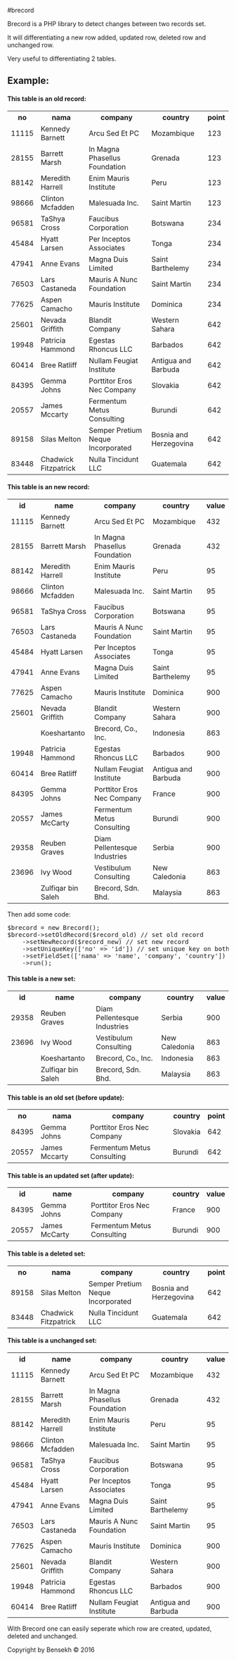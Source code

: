 #brecord
<p>Brecord is a PHP library to detect changes between two records set.</p>
<p>It will differentiating a new row added, updated row, deleted row and unchanged row.</p>
<p>Very useful to differentiating 2 tables.</p>
<h2>Example:</h2>
<h4>This table is an old record:</h4><table><tr><th>no</th><th>nama</th><th>company</th><th>country</th><th>point</th></tr><tr><td>11115</td><td>Kennedy Barnett</td><td>Arcu Sed Et PC</td><td>Mozambique</td><td>123</td></tr><tr><td>28155</td><td>Barrett Marsh</td><td>In Magna Phasellus Foundation</td><td>Grenada</td><td>123</td></tr><tr><td>88142</td><td>Meredith Harrell</td><td>Enim Mauris Institute</td><td>Peru</td><td>123</td></tr><tr><td>98666</td><td>Clinton Mcfadden</td><td>Malesuada Inc.</td><td>Saint Martin</td><td>123</td></tr><tr><td>96581</td><td>TaShya Cross</td><td>Faucibus Corporation</td><td>Botswana</td><td>234</td></tr><tr><td>45484</td><td>Hyatt Larsen</td><td>Per Inceptos Associates</td><td>Tonga</td><td>234</td></tr><tr><td>47941</td><td>Anne Evans</td><td>Magna Duis Limited</td><td>Saint Barthelemy</td><td>234</td></tr><tr><td>76503</td><td>Lars Castaneda</td><td>Mauris A Nunc Foundation</td><td>Saint Martin</td><td>234</td></tr><tr><td>77625</td><td>Aspen Camacho</td><td>Mauris Institute</td><td>Dominica</td><td>234</td></tr><tr><td>25601</td><td>Nevada Griffith</td><td>Blandit Company</td><td>Western Sahara</td><td>642</td></tr><tr><td>19948</td><td>Patricia Hammond</td><td>Egestas Rhoncus LLC</td><td>Barbados</td><td>642</td></tr><tr><td>60414</td><td>Bree Ratliff</td><td>Nullam Feugiat Institute</td><td>Antigua and Barbuda</td><td>642</td></tr><tr><td>84395</td><td>Gemma Johns</td><td>Porttitor Eros Nec Company</td><td>Slovakia</td><td>642</td></tr><tr><td>20557</td><td>James Mccarty</td><td>Fermentum Metus Consulting</td><td>Burundi</td><td>642</td></tr><tr><td>89158</td><td>Silas Melton</td><td>Semper Pretium Neque Incorporated</td><td>Bosnia and Herzegovina</td><td>642</td></tr><tr><td>83448</td><td>Chadwick Fitzpatrick</td><td>Nulla Tincidunt LLC</td><td>Guatemala</td><td>642</td></tr></table><h4>This table is an new record:</h4><table><tr><th>id</th><th>name</th><th>company</th><th>country</th><th>value</th></tr><tr><td>11115</td><td>Kennedy Barnett</td><td>Arcu Sed Et PC</td><td>Mozambique</td><td>432</td></tr><tr><td>28155</td><td>Barrett Marsh</td><td>In Magna Phasellus Foundation</td><td>Grenada</td><td>432</td></tr><tr><td>88142</td><td>Meredith Harrell</td><td>Enim Mauris Institute</td><td>Peru</td><td>95</td></tr><tr><td>98666</td><td>Clinton Mcfadden</td><td>Malesuada Inc.</td><td>Saint Martin</td><td>95</td></tr><tr><td>96581</td><td>TaShya Cross</td><td>Faucibus Corporation</td><td>Botswana</td><td>95</td></tr><tr><td>76503</td><td>Lars Castaneda</td><td>Mauris A Nunc Foundation</td><td>Saint Martin</td><td>95</td></tr><tr><td>45484</td><td>Hyatt Larsen</td><td>Per Inceptos Associates</td><td>Tonga</td><td>95</td></tr><tr><td>47941</td><td>Anne Evans</td><td>Magna Duis Limited</td><td>Saint Barthelemy</td><td>95</td></tr><tr><td>77625</td><td>Aspen Camacho</td><td>Mauris Institute</td><td>Dominica</td><td>900</td></tr><tr><td>25601</td><td>Nevada Griffith</td><td>Blandit Company</td><td>Western Sahara</td><td>900</td></tr><tr><td></td><td>Koeshartanto</td><td>Brecord, Co., Inc.</td><td>Indonesia</td><td>863</td></tr><tr><td>19948</td><td>Patricia Hammond</td><td>Egestas Rhoncus LLC</td><td>Barbados</td><td>900</td></tr><tr><td>60414</td><td>Bree Ratliff</td><td>Nullam Feugiat Institute</td><td>Antigua and Barbuda</td><td>900</td></tr><tr><td>84395</td><td>Gemma Johns</td><td>Porttitor Eros Nec Company</td><td>France</td><td>900</td></tr><tr><td>20557</td><td>James McCarty</td><td>Fermentum Metus Consulting</td><td>Burundi</td><td>900</td></tr><tr><td>29358</td><td>Reuben Graves</td><td>Diam Pellentesque Industries</td><td>Serbia</td><td>900</td></tr><tr><td>23696</td><td>Ivy Wood</td><td>Vestibulum Consulting</td><td>New Caledonia</td><td>863</td></tr><tr><td></td><td>Zulfiqar bin Saleh</td><td>Brecord, Sdn. Bhd.</td><td>Malaysia</td><td>863</td></tr></table><p>Then add some code:</p>
<pre>$brecord = new Brecord();
$brecord->setOldRecord($record_old) // set old record
	->setNewRecord($record_new) // set new record
	->setUniqueKey(['no' => 'id']) // set unique key on both old rec and new rec
	->setFieldSet(['nama' => 'name', 'company', 'country']) // set what field to compare
	->run();</pre>
<h4>This table is a new set:</h4><table><tr><th>id</th><th>name</th><th>company</th><th>country</th><th>value</th></tr><tr><td>29358</td><td>Reuben Graves</td><td>Diam Pellentesque Industries</td><td>Serbia</td><td>900</td></tr><tr><td>23696</td><td>Ivy Wood</td><td>Vestibulum Consulting</td><td>New Caledonia</td><td>863</td></tr><tr><td></td><td>Koeshartanto</td><td>Brecord, Co., Inc.</td><td>Indonesia</td><td>863</td></tr><tr><td></td><td>Zulfiqar bin Saleh</td><td>Brecord, Sdn. Bhd.</td><td>Malaysia</td><td>863</td></tr></table><h4>This table is an old set (before update):</h4><table><tr><th>no</th><th>nama</th><th>company</th><th>country</th><th>point</th></tr><tr><td>84395</td><td>Gemma Johns</td><td>Porttitor Eros Nec Company</td><td>Slovakia</td><td>642</td></tr><tr><td>20557</td><td>James Mccarty</td><td>Fermentum Metus Consulting</td><td>Burundi</td><td>642</td></tr></table><h4>This table is an updated set (after update):</h4><table><tr><th>id</th><th>name</th><th>company</th><th>country</th><th>value</th></tr><tr><td>84395</td><td>Gemma Johns</td><td>Porttitor Eros Nec Company</td><td>France</td><td>900</td></tr><tr><td>20557</td><td>James McCarty</td><td>Fermentum Metus Consulting</td><td>Burundi</td><td>900</td></tr></table><h4>This table is a deleted set:</h4><table><tr><th>no</th><th>nama</th><th>company</th><th>country</th><th>point</th></tr><tr><td>89158</td><td>Silas Melton</td><td>Semper Pretium Neque Incorporated</td><td>Bosnia and Herzegovina</td><td>642</td></tr><tr><td>83448</td><td>Chadwick Fitzpatrick</td><td>Nulla Tincidunt LLC</td><td>Guatemala</td><td>642</td></tr></table><h4>This table is a unchanged set:</h4><table><tr><th>id</th><th>name</th><th>company</th><th>country</th><th>value</th></tr><tr><td>11115</td><td>Kennedy Barnett</td><td>Arcu Sed Et PC</td><td>Mozambique</td><td>432</td></tr><tr><td>28155</td><td>Barrett Marsh</td><td>In Magna Phasellus Foundation</td><td>Grenada</td><td>432</td></tr><tr><td>88142</td><td>Meredith Harrell</td><td>Enim Mauris Institute</td><td>Peru</td><td>95</td></tr><tr><td>98666</td><td>Clinton Mcfadden</td><td>Malesuada Inc.</td><td>Saint Martin</td><td>95</td></tr><tr><td>96581</td><td>TaShya Cross</td><td>Faucibus Corporation</td><td>Botswana</td><td>95</td></tr><tr><td>45484</td><td>Hyatt Larsen</td><td>Per Inceptos Associates</td><td>Tonga</td><td>95</td></tr><tr><td>47941</td><td>Anne Evans</td><td>Magna Duis Limited</td><td>Saint Barthelemy</td><td>95</td></tr><tr><td>76503</td><td>Lars Castaneda</td><td>Mauris A Nunc Foundation</td><td>Saint Martin</td><td>95</td></tr><tr><td>77625</td><td>Aspen Camacho</td><td>Mauris Institute</td><td>Dominica</td><td>900</td></tr><tr><td>25601</td><td>Nevada Griffith</td><td>Blandit Company</td><td>Western Sahara</td><td>900</td></tr><tr><td>19948</td><td>Patricia Hammond</td><td>Egestas Rhoncus LLC</td><td>Barbados</td><td>900</td></tr><tr><td>60414</td><td>Bree Ratliff</td><td>Nullam Feugiat Institute</td><td>Antigua and Barbuda</td><td>900</td></tr></table><p>With Brecord one can easily seperate which row are created, updated, deleted and unchanged.</p><p>Copyright by Bensekh &copy; 2016</p></html>
